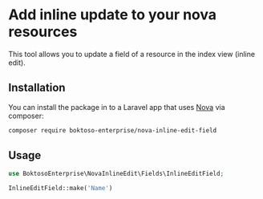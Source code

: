 # Add inline update to your nova resources

This tool allows you to update a field of a resource in the index view (inline edit).

## Installation

You can install the package in to a Laravel app that uses [Nova](https://nova.laravel.com) via composer:

```bash
composer require boktoso-enterprise/nova-inline-edit-field
```

## Usage

```php
use BoktosoEnterprise\NovaInlineEdit\Fields\InlineEditField;

InlineEditField::make('Name')
```

